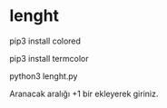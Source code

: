 # lenght

pip3 install colored

pip3 install termcolor

python3 lenght.py

Aranacak aralığı +1 bir ekleyerek giriniz.
